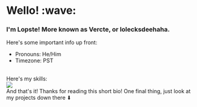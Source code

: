 <p align="center">
  <h1>Wello! :wave:</h1>
  <h3>I'm Lopste! More known as Vercte, or lolecksdeehaha.</h3>

  Here's some important info up front:
  <ul>
    <li>Pronouns: He/Him</li>
    <li>Timezone: PST</li>
  </ul><br>
  Here's my skills: <br>
  <a href="https://skillicons.dev">
    <img src="https://skillicons.dev/icons?i=js,html,css,nodejs,lua,bash,blender,godot,vim,vscode,linux,raspberrypi&perline=4" />
  </a><br>
  And that's it! Thanks for reading this short bio! One final thing, just look at my projects down there ⬇
</p>
